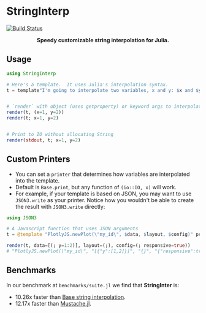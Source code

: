 # StringInterp

[![Build Status](https://github.com/joshday/StringInterp.jl/actions/workflows/CI.yml/badge.svg?branch=main)](https://github.com/joshday/StringInterp.jl/actions/workflows/CI.yml?query=branch%3Amain)


<p align="center"><b>Speedy customizable string interpolation for Julia.</b></p>

## Usage

```julia
using StringInterp

# Here's a template.  It uses Julia's interpolation syntax.
t = template"I'm going to interpolate two variables, x and y: $x and $y"


# `render` with object (uses getproperty) or keyword args to interpolate variables
render(t, (x=1, y=2))
render(t; x=1, y=2)


# Print to IO without allocating String
render(stdout, t; x=1, y=2)
```

## Custom Printers

- You can set a `printer` that determines how variables are interpolated into the template.
- Default is `Base.print`, but any function of `(io::IO, x)` will work.
- For example, if your template is based on JSON, you may want to use `JSON3.write` as your printer.  Notice how you wouldn't be able to create the result with `JSON3.write` directly:

```julia
using JSON3

# A Javascript function that uses JSON arguments
t = @template "PlotlyJS.newPlot(\"my_id\", $data, $layout, $config)" printer=JSON3.write

render(t, data=[(; y=1:2)], layout=(;), config=(; responsive=true))
# "PlotlyJS.newPlot(\"my_id\", "[{"y":[1,2]}]", "{}", "{"responsive":true}")"
```


## Benchmarks

In our benchmark at `benchmarks/suite.jl` we find that **StringInter** is:

- 10.26x faster than [Base string interpolation](https://docs.julialang.org/en/v1/manual/strings/#string-interpolation).
- 12.17x faster than [Mustache.jl](https://github.com/jverzani/Mustache.jl).
